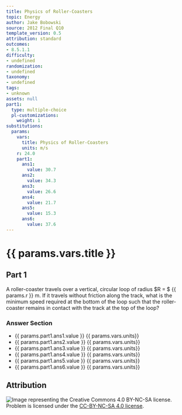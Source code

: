 ```yaml
---
title: Physics of Roller-Coasters
topic: Energy
author: Jake Bobowski
source: 2012 Final Q10
template_version: 0.5
attribution: standard
outcomes:
- 8.5.1.1
difficulty:
- undefined
randomization:
- undefined
taxonomy:
- undefined
tags:
- unknown
assets: null
part1:
  type: multiple-choice
  pl-customizations:
    weight: 1
substitutions:
  params:
    vars:
      title: Physics of Roller-Coasters
      units: m/s
    r: 24.0
    part1:
      ans1:
        value: 30.7
      ans2:
        value: 34.3
      ans3:
        value: 26.6
      ans4:
        value: 21.7
      ans5:
        value: 15.3
      ans6:
        value: 37.6
---
```

# {{ params.vars.title }}
## Part 1

A roller-coaster travels over a vertical, circular loop of radius $R = $ {{ params.r }} m. If it travels without friction along the track, what is the minimum speed required at the bottom of the loop such that the roller-coaster remains in contact with the track at the top of the loop?

### Answer Section

- {{ params.part1.ans1.value }} {{ params.vars.units}}
- {{ params.part1.ans2.value }} {{ params.vars.units}}
- {{ params.part1.ans3.value }} {{ params.vars.units}}
- {{ params.part1.ans4.value }} {{ params.vars.units}}
- {{ params.part1.ans5.value }} {{ params.vars.units}}
- {{ params.part1.ans6.value }} {{ params.vars.units}}

## Attribution

![Image representing the Creative Commons 4.0 BY-NC-SA license.](https://mirrors.creativecommons.org/presskit/buttons/88x31/png/by-nc-sa.png) Problem is licensed under the [CC-BY-NC-SA 4.0 license](https://creativecommons.org/licenses/by-nc-sa/4.0/).